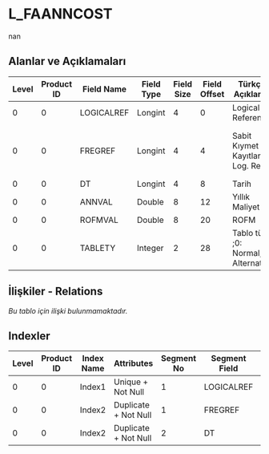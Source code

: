 # L_FAANNCOST

nan

## Alanlar ve Açıklamaları

| Level | Product ID | Field Name | Field Type | Field Size | Field Offset | Türkçe Açıklama | Expression |
| ----- | ---------- | ---------- | ---------- | ---------- | ------------ | --------------- | ---------- |
| 0 | 0 | LOGICALREF | Longint | 4 | 0 | Logical Reference | Logical Reference |
| 0 | 0 | FREGREF | Longint | 4 | 4 | Sabit Kıymet Kayıtları Log. Ref. | Fixed Asset Records Logical Reference |
| 0 | 0 | DT | Longint | 4 | 8 | Tarih | Date |
| 0 | 0 | ANNVAL | Double | 8 | 12 | Yıllık Maliyet | Annual Cost |
| 0 | 0 | ROFMVAL | Double | 8 | 20 | ROFM | ROFM |
| 0 | 0 | TABLETY | Integer | 2 | 28 | Tablo türü ;0: Normal;1: Alternatif | Table Type ;0: Normal;1: Alternative |

## İlişkiler - Relations

*Bu tablo için ilişki bulunmamaktadır.*

## Indexler

| Level | Product ID | Index Name | Attributes | Segment No | Segment Field | Sense |
| ----- | ---------- | ---------- | ---------- | ---------- | ------------- | ----- |
| 0 | 0 | Index1 | Unique + Not Null | 1 | LOGICALREF | Ascending |
| 0 | 0 | Index2 | Duplicate + Not Null | 1 | FREGREF | Ascending |
| 0 | 0 | Index2 | Duplicate + Not Null | 2 | DT | Ascending |
